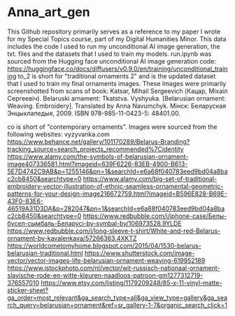 # Anna_art_gen
This Github repository primarily serves as a reference to my paper I wrote for my Special Topics course, part of my Digital Humanities Minor.
This data includes the code I used to run my unconditional AI image generation, the txt. files and the datasets that I used to train my models.
run.ipynb was sourced from the Hugging face unconditional AI image generation code:
https://huggingface.co/docs/diffusers/v0.9.0/en/training/unconditional_training
to_2 is short for "traditional ornaments 2" and is the updated dataset that I used to train my final ornaments images.
These Images were primarily screenshotted from scans of book:
Katsar, Mihail Sergeevich (Кацар, Міхаіл Сергеевіч). Belaruski arnament: Tkatstva. Vyshyuka. [Belarusian ornament: Weaving. Embroidery]. Translated by Anna Navumchyk. Мінск: Беларуская Энцыклапедыя, 2009. ISBN 978-985-11-0423-5: 48401.00. 

co is short of "contemporary ornaments". Images were sourced from the following websites:
vyzyvanka.com 
https://www.behance.net/gallery/101170289/Belarus-Branding?tracking_source=search_projects_recommended%7Cidentity
https://www.alamy.com/the-symbols-of-belarusian-ornament-image407336581.html?imageid=639F6226-83EB-4900-B613-5E7D4742C9AB&p=1255146&pn=1&searchId=e6a68f040783eed9bd04a8bac2cb8450&searchtype=0 
https://www.alamy.com/big-set-of-traditional-embroidery-vector-illustration-of-ethnic-seamless-ornamental-geometric-patterns-for-your-design-image216672759.html?imageid=B596E828-B69E-43F0-83E6-46519A31D3DA&p=282047&pn=1&searchId=e6a68f040783eed9bd04a8bac2cb8450&searchtype=0
https://www.redbubble.com/i/iphone-case/Белы-бусел-сымбаль-Беларусі-by-symbal-by/106973528.9YLDE
https://www.redbubble.com/i/long-sleeve-t-shirt/White-and-red-Belarus-ornament-by-kavalenkava/57266363.4XKTZ
https://worldcometomyhome.blogspot.com/2015/04/1530-belarus-belarusian-traditional.html
https://www.shutterstock.com/image-vector/vector-images-life-belarusian-ornament-weaving-619952189
https://www.istockphoto.com/nl/vector/wit-russisch-nationaal-ornament-slavische-rode-en-witte-kleuren-naadloos-patroon-gm1277312719-376557010
https://www.etsy.com/listing/1179209248/85-x-11-vinyl-matte-sticker-sheet?ga_order=most_relevant&ga_search_type=all&ga_view_type=gallery&ga_search_query=belarusian+ornament&ref=sr_gallery-1-7&organic_search_click=1
